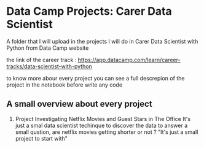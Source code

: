 # Data Camp Projects: Carer Data Scientist
A folder that I will upload in the projects I will do in Carer Data Scientist with Python from Data Camp website

the link of the career track : https://app.datacamp.com/learn/career-tracks/data-scientist-with-python

to know more abour every project you can see a full descrepion of the project in the notebook before write any code

## A small overview about every project

1. Project Investigating Netflix Movies and Guest Stars in The Office
It's just a smal data scientist techinque to discover the data to answer a small qustion, are netflix movies getting shorter or not ? "It's just a small project to start with"
